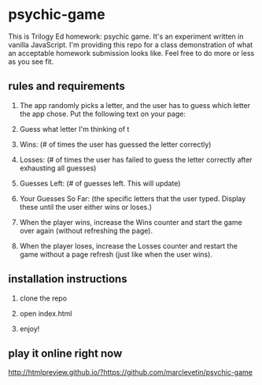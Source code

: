 # psychic-game
This is Trilogy Ed homework: psychic game.  It's an experiment written in vanilla JavaScript.  I'm providing this repo for a class demonstration of what an acceptable homework submission looks like.  Feel free to do more or less as you see fit.

## rules and requirements
1. The app randomly picks a letter, and the user has to guess which letter the app chose. Put the following text on your page:

2. Guess what letter I'm thinking of t

3. Wins: (# of times the user has guessed the letter correctly)

4. Losses: (# of times the user has failed to guess the letter correctly after exhausting all guesses)

5. Guesses Left: (# of guesses left. This will update)

6. Your Guesses So Far: (the specific letters that the user typed. Display these until the user either wins or loses.)

7. When the player wins, increase the Wins counter and start the game over again (without refreshing the page).

8. When the player loses, increase the Losses counter and restart the game without a page refresh (just like when the user wins).

## installation instructions
1.  clone the repo

2.  open index.html

3.  enjoy!

## play it online right now
http://htmlpreview.github.io/?https://github.com/marclevetin/psychic-game
